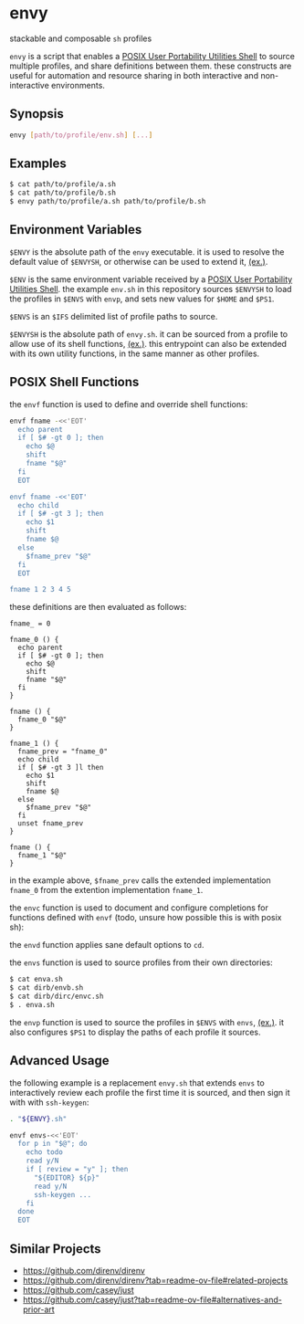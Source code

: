 # envy
stackable and composable `sh` profiles

`envy` is a script that enables a [POSIX User Portability Utilities Shell](https://pubs.opengroup.org/onlinepubs/9799919799/utilities/sh.html) to source multiple profiles, and share definitions between them.
these constructs are useful for automation and resource sharing in both interactive and non-interactive environments.

## Synopsis

```sh
envy [path/to/profile/env.sh] [...]
```

## Examples

```sh
$ cat path/to/profile/a.sh
$ cat path/to/profile/b.sh
$ envy path/to/profile/a.sh path/to/profile/b.sh
```

## Environment Variables

`$ENVY` is the absolute path of the `envy` executable. it is used to resolve the default value of `$ENVYSH`, or otherwise can be used to extend it, [(ex.)](#advanced).

`$ENV` is the same environment variable received by a [POSIX User Portability Utilities Shell](https://pubs.opengroup.org/onlinepubs/9799919799/utilities/sh.html).
the example `env.sh` in this repository sources `$ENVYSH` to load the profiles in `$ENVS` with `envp`, and sets new values for `$HOME` and `$PS1`.

`$ENVS` is an `$IFS` delimited list of profile paths to source.

`$ENVYSH` is the absolute path of `envy.sh`. it can be sourced from a profile to allow use of its shell functions, [(ex.)](https://github.com/MayCXC/envy/blob/master/env.sh).
this entrypoint can also be extended with its own utility functions, in the same manner as other profiles.

## POSIX Shell Functions

the `envf` function is used to define and override shell functions:

```sh
envf fname -<<'EOT'
  echo parent
  if [ $# -gt 0 ]; then
    echo $@
    shift
    fname "$@"
  fi
  EOT

envf fname -<<'EOT'
  echo child
  if [ $# -gt 3 ]; then
    echo $1
    shift
    fname $@
  else
    $fname_prev "$@"
  fi
  EOT

fname 1 2 3 4 5
```

these definitions are then evaluated as follows:

```
fname_ = 0

fname_0 () {
  echo parent
  if [ $# -gt 0 ]; then
    echo $@
    shift
    fname "$@"
  fi
}

fname () {
  fname_0 "$@"
}

fname_1 () {
  fname_prev = "fname_0"
  echo child
  if [ $# -gt 3 ]l then
    echo $1
    shift
    fname $@
  else
    $fname_prev "$@"
  fi
  unset fname_prev
}

fname () {
  fname_1 "$@"
}
```

in the example above, `$fname_prev` calls the extended implementation `fname_0` from the extention implementation `fname_1`.

the `envc` function is used to document and configure completions for functions defined with `envf` (todo, unsure how possible this is with posix sh):

the `envd` function applies sane default options to `cd`.

the `envs` function is used to source profiles from their own directories:

```sh
$ cat enva.sh
$ cat dirb/envb.sh
$ cat dirb/dirc/envc.sh
$ . enva.sh

```

the `envp` function is used to source the profiles in `$ENVS` with `envs`, [(ex.)](https://github.com/MayCXC/envy/blob/master/env.sh). it also configures `$PS1`
to display the paths of each profile it sources.

## Advanced Usage

the following example is a replacement `envy.sh` that extends `envs` to interactively review each profile the first time it is sourced, and then sign it with with `ssh-keygen`:

```sh
. "${ENVY}.sh"

envf envs-<<'EOT'
  for p in "$@"; do
    echo todo
    read y/N
    if [ review = "y" ]; then
      "${EDITOR} ${p}"
      read y/N
      ssh-keygen ...
    fi
  done
  EOT
```

## Similar Projects

- https://github.com/direnv/direnv
- https://github.com/direnv/direnv?tab=readme-ov-file#related-projects
- https://github.com/casey/just
- https://github.com/casey/just?tab=readme-ov-file#alternatives-and-prior-art
